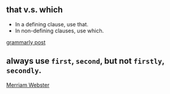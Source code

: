 ## that v.s. which

* In a defining clause, use that.
* In non-defining clauses, use which.

[grammarly post](https://www.grammarly.com/blog/which-vs-that/)

## always use `first`, `second`, but not `firstly`, `secondly`.

[Merriam Webster](https://www.merriam-webster.com/words-at-play/first-or-firstly#:~:text=Even%20though%20they%20are%20both,the%20best%20bet%20for%20most)
